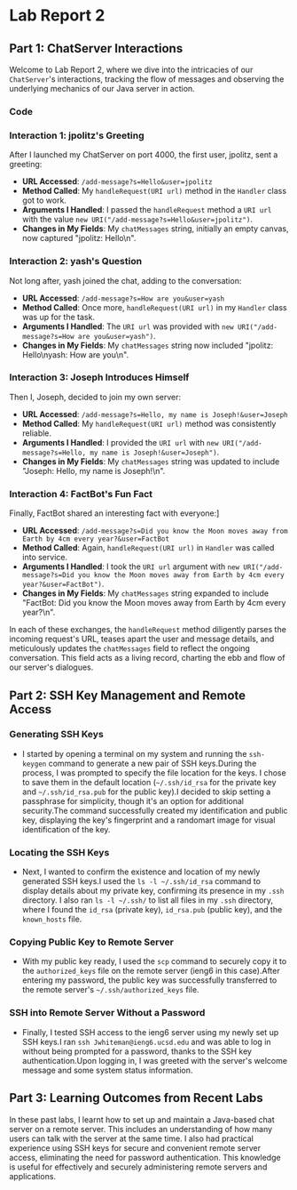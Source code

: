 # Lab Report 2

## Part 1: ChatServer Interactions

Welcome to Lab Report 2, where we dive into the intricacies of our `ChatServer`'s interactions, tracking the flow of messages and observing the underlying mechanics of our Java server in action.

### Code 




### Interaction 1: jpolitz's Greeting
After I launched my ChatServer on port 4000, the first user, jpolitz, sent a greeting:


- **URL Accessed**: `/add-message?s=Hello&user=jpolitz`
- **Method Called**: My `handleRequest(URI url)` method in the `Handler` class got to work.
- **Arguments I Handled**: I passed the `handleRequest` method a `URI url` with the value `new URI("/add-message?s=Hello&user=jpolitz")`.
- **Changes in My Fields**: My `chatMessages` string, initially an empty canvas, now captured "jpolitz: Hello\n".

### Interaction 2: yash's Question
Not long after, yash joined the chat, adding to the conversation:


- **URL Accessed**: `/add-message?s=How are you&user=yash`
- **Method Called**: Once more, `handleRequest(URI url)` in my `Handler` class was up for the task.
- **Arguments I Handled**: The `URI url` was provided with `new URI("/add-message?s=How are you&user=yash")`.
- **Changes in My Fields**: My `chatMessages` string now included "jpolitz: Hello\nyash: How are you\n".

### Interaction 3: Joseph Introduces Himself
Then I, Joseph, decided to join my own server:


- **URL Accessed**: `/add-message?s=Hello, my name is Joseph!&user=Joseph`
- **Method Called**: My `handleRequest(URI url)` method was consistently reliable.
- **Arguments I Handled**: I provided the `URI url` with `new URI("/add-message?s=Hello, my name is Joseph!&user=Joseph")`.
- **Changes in My Fields**: My `chatMessages` string was updated to include "Joseph: Hello, my name is Joseph!\n".

### Interaction 4: FactBot's Fun Fact
Finally, FactBot shared an interesting fact with everyone:]


- **URL Accessed**: `/add-message?s=Did you know the Moon moves away from Earth by 4cm every year?&user=FactBot`
- **Method Called**: Again, `handleRequest(URI url)` in `Handler` was called into service.
- **Arguments I Handled**: I took the `URI url` argument with `new URI("/add-message?s=Did you know the Moon moves away from Earth by 4cm every year?&user=FactBot")`.
- **Changes in My Fields**: My `chatMessages` string expanded to include "FactBot: Did you know the Moon moves away from Earth by 4cm every year?\n".


In each of these exchanges, the `handleRequest` method diligently parses the incoming request's URL, teases apart the user and message details, and meticulously updates the `chatMessages` field to reflect the ongoing conversation. This field acts as a living record, charting the ebb and flow of our server's dialogues.

## Part 2: SSH Key Management and Remote Access

### Generating SSH Keys

- I started by opening a terminal on my system and running the `ssh-keygen` command to generate a new pair of SSH keys.During the process, I was prompted to specify the file location for the keys. I chose to save them in the default location (`~/.ssh/id_rsa` for the private key and `~/.ssh/id_rsa.pub` for the public key).I decided to skip setting a passphrase for simplicity, though it's an option for additional security.The command successfully created my identification and public key, displaying the key's fingerprint and a randomart image for visual identification of the key.


### Locating the SSH Keys

- Next, I wanted to confirm the existence and location of my newly generated SSH keys.I used the `ls -l ~/.ssh/id_rsa` command to display details about my private key, confirming its presence in my `.ssh` directory. I also ran `ls -l ~/.ssh/` to list all files in my `.ssh` directory, where I found the `id_rsa` (private key), `id_rsa.pub` (public key), and the `known_hosts` file.


### Copying Public Key to Remote Server

- With my public key ready, I used the `scp` command to securely copy it to the `authorized_keys` file on the remote server (ieng6 in this case).After entering my password, the public key was successfully transferred to the remote server's `~/.ssh/authorized_keys` file.


### SSH into Remote Server Without a Password

- Finally, I tested SSH access to the ieng6 server using my newly set up SSH keys.I ran `ssh Jwhiteman@ieng6.ucsd.edu` and was able to log in without being prompted for a password, thanks to the SSH key authentication.Upon logging in, I was greeted with the server's welcome message and some system status information.


## Part 3: Learning Outcomes from Recent Labs
In these past labs, I learnt how to set up and maintain a Java-based chat server on a remote server. This includes an understanding of how many users can talk with the server at the same time. I also had practical experience using SSH keys for secure and convenient remote server access, eliminating the need for password authentication. This knowledge is useful for effectively and securely administering remote servers and applications.

